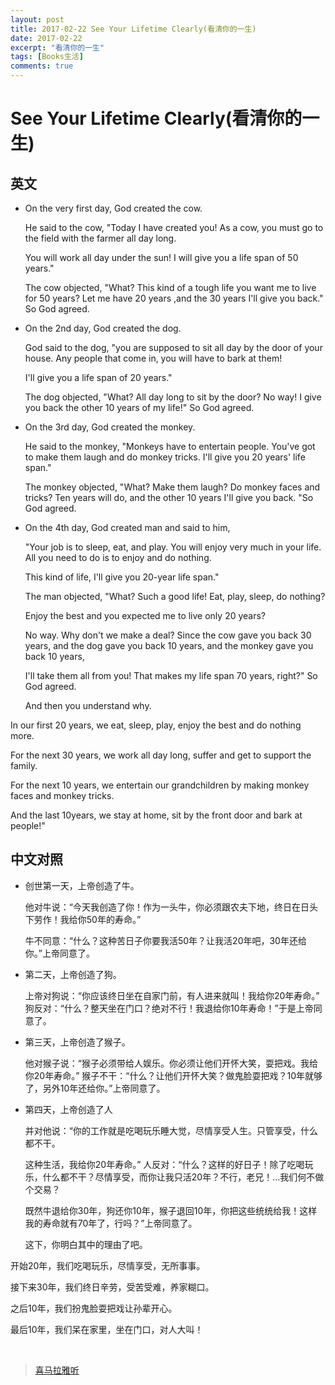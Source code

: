 ```yaml
---
layout: post
title: 2017-02-22 See Your Lifetime Clearly(看清你的一生)
date: 2017-02-22
excerpt: "看清你的一生"
tags: [Books生活]
comments: true
---
```



# See Your Lifetime Clearly(看清你的一生)
 
## 英文

- On the very first day, God created the cow. 

    He said to the cow, "Today I have created you! As a cow, you must go to the field with the farmer all day long. 

    You will work all day under the sun! I will give you a life span of 50 years."
 
    The cow objected, "What? This kind of a tough life you want me to live for 50 years? Let me have 20 years ,and the 30 years I'll give you back." So God agreed.
 
- On the 2nd day, God created the dog. 

    God said to the dog, "you are supposed to sit all day by the door of your house. Any people that come in, you will have to bark at them! 
    
    I'll give you a life span of 20 years."
 
    The dog objected, "What? All day long to sit by the door? No way! I give you back the other 10 years of my life!" So God agreed.
 
- On the 3rd day, God created the monkey. 

    He said to the  monkey,  "Monkeys have to entertain people. You've got to make them laugh and do monkey tricks. I'll give you 20 years' life span."
 
    The monkey objected, "What? Make them laugh? Do monkey faces and tricks? Ten years will do, and the other 10 years I'll give you back. "So God agreed.
 
- On the 4th day, God created man and said to him, 
 
    "Your job is to sleep, eat, and play. You will enjoy very much in your life. All you need to do is to enjoy and do nothing. 
    
    This kind of life, I'll give you 20-year life span."
 
    The man objected, "What? Such a good life! Eat, play, sleep, do nothing? 
    
    Enjoy the best and you expected me to live only 20 years? 
    
    No way. Why don't we make a deal? Since the cow gave you back 30 years, and the dog gave you back 10 years, and the monkey gave you back 10 years,
    
    I'll take them all from you! That makes my life span 70 years, right?" So God agreed.

    And then you understand why.
 
In our first 20 years, we eat, sleep, play, enjoy the best and do nothing more. 

For the next 30 years, we work all day long, suffer and get to support the family. 

For the next 10 years, we entertain our grandchildren by making monkey faces and monkey tricks. 

And the last 10years, we stay at home, sit by the front door and bark at people!"
 
## 中文对照

- 创世第一天，上帝创造了牛。

    他对牛说：“今天我创造了你！作为一头牛，你必须跟农夫下地，终日在日头下劳作！我给你50年的寿命。” 
    
    牛不同意：“什么？这种苦日子你要我活50年？让我活20年吧，30年还给你。”上帝同意了。
    
- 第二天，上帝创造了狗。

    上帝对狗说：“你应该终日坐在自家门前，有人进来就叫！我给你20年寿命。” 狗反对：“什么？整天坐在门口？绝对不行！我退给你10年寿命！”于是上帝同意了。
    
- 第三天，上帝创造了猴子。

    他对猴子说：“猴子必须带给人娱乐。你必须让他们开怀大笑，耍把戏。我给你20年寿命。” 猴子不干：“什么？让他们开怀大笑？做鬼脸耍把戏？10年就够了，另外10年还给你。”上帝同意了。
    
- 第四天，上帝创造了人

    并对他说：“你的工作就是吃喝玩乐睡大觉，尽情享受人生。只管享受，什么都不干。
    
    这种生活，我给你20年寿命。” 人反对：“什么？这样的好日子！除了吃喝玩乐，什么都不干？尽情享受，而你让我只活20年？不行，老兄！…我们何不做个交易？
    
    既然牛退给你30年，狗还你10年，猴子退回10年，你把这些统统给我！这样我的寿命就有70年了，行吗？”上帝同意了。 
    
    这下，你明白其中的理由了吧。
    
开始20年，我们吃喝玩乐，尽情享受，无所事事。

接下来30年，我们终日辛劳，受苦受难，养家糊口。

之后10年，我们扮鬼脸耍把戏让孙辈开心。

最后10年，我们呆在家里，坐在门口，对人大叫！

<br/>



> [喜马拉雅听](http://www.ximalaya.com/zhubo/10884422/) 
